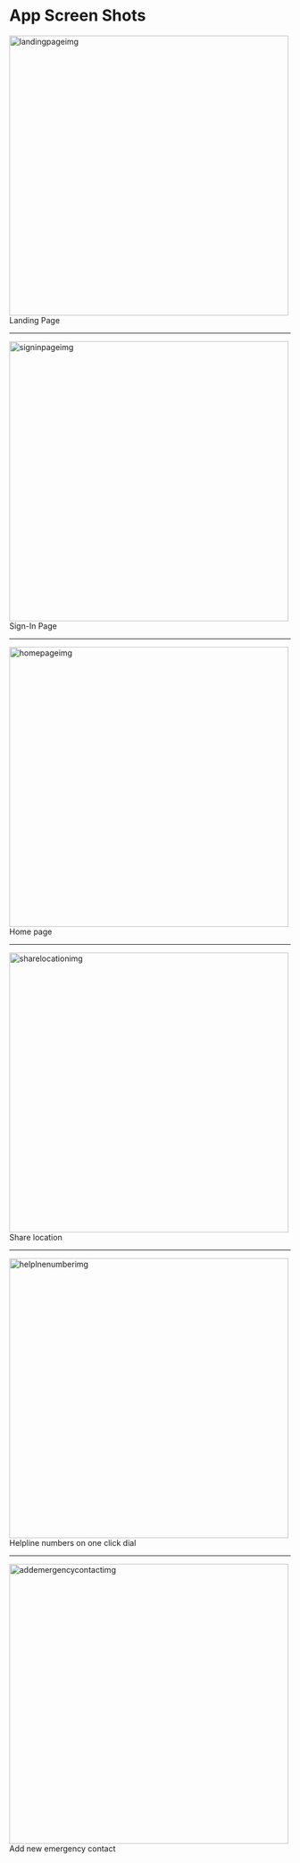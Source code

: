 # App Screen Shots
<img src="https://github.com/SayuriYuto/StepSafe-WomenSafety/blob/master/appscreenshots/VideoCapture_20230528-222534.jpg" alt="landingpageimg" height=500/>
<figcaption> Landing Page</figcaption>
<hr/>
<img src="https://github.com/SayuriYuto/StepSafe-WomenSafety/blob/master/appscreenshots/VideoCapture_20230528-222540.jpg" alt="signinpageimg" height=500/>
<figcaption> Sign-In Page </figcaption>
<hr/>
<img src="https://github.com/SayuriYuto/StepSafe-WomenSafety/blob/master/appscreenshots/VideoCapture_20230528-222649.jpg" alt="homepageimg" height=500/>
<figcaption> Home page </figcaption>
<hr/>
<img src="https://github.com/SayuriYuto/StepSafe-WomenSafety/blob/master/appscreenshots/VideoCapture_20230528-222653.jpg" alt="sharelocationimg" height=500/>
<figcaption> Share location </figcaption>
<hr/>
<img src="https://github.com/SayuriYuto/StepSafe-WomenSafety/blob/master/appscreenshots/VideoCapture_20230528-222700.jpg" alt="helplnenumberimg" height=500/>
<figcaption> Helpline numbers on one click dial </figcaption>
<hr/>
<img src="https://github.com/SayuriYuto/StepSafe-WomenSafety/blob/master/appscreenshots/VideoCapture_20230528-222717.jpg" alt="addemergencycontactimg" height=500/>
<figcaption> Add new emergency contact </figcaption>
